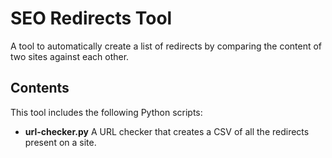 # SEO Redirects Tool
A tool to automatically create a list of redirects by comparing the content of two sites against each other.

## Contents
This tool includes the following Python scripts:
- **url-checker.py** A URL checker that creates a CSV of all the redirects present on a site.